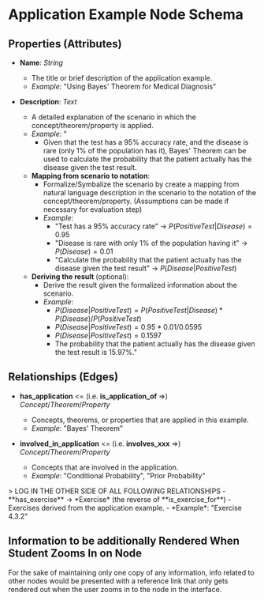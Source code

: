 # Application Example Node Schema

## Properties (Attributes)

- **Name**: *String*
  - The title or brief description of the application example.
  - *Example*: "Using Bayes' Theorem for Medical Diagnosis"

- **Description**: *Text*
  - A detailed explanation of the scenario in which the concept/theorem/property is applied. 
  - *Example*: "
    - Given that the test has a 95% accuracy rate, and the disease is rare (only 1% of the population has it), Bayes' Theorem can be used to calculate the probability that the patient actually has the disease given the test result.
  - **Mapping from scenario to notation**:
    - Formalize/Symbalize the scenario by create a mapping from natural language description in the scenario to the notation of the concept/theorem/property. (Assumptions can be made if necessary for evaluation step)
    - *Example*:
      - "Test has a 95% accuracy rate" → $P(Positive Test|Disease) = 0.95$
      - "Disease is rare with only 1% of the population having it" → $P(Disease) = 0.01$
      - "Calculate the probability that the patient actually has the disease given the test result" → $P(Disease|Positive Test)$
  - **Deriving the result** (optional):
    - Derive the result given the formalized information about the scenario.
    - *Example*:
      - $P(Disease|Positive Test) = P(Positive Test|Disease) * P(Disease) / P(Positive Test)$
      - $P(Disease|Positive Test) = 0.95 * 0.01 / 0.0595$
      - $P(Disease|Positive Test) = 0.1597$
      - The probability that the patient actually has the disease given the test result is 15.97%."

## Relationships (Edges)

- **has_application** <= (i.e. **is_application_of** =>) *Concept*/*Theorem*/*Property* 
  - Concepts, theorems, or properties that are applied in this example.
  - *Example*: "Bayes' Theorem"

- **involved_in_application** <= (i.e. **involves_xxx** =>) *Concept*/*Theorem*/*Property*
  - Concepts that are involved in the application.
  - *Example*: "Conditional Probability", "Prior Probability"

<ignore>
> LOG IN THE OTHER SIDE OF ALL FOLLOWING RELATIONSHIPS
- **has_exercise** → *Exercise* (the reverse of **is_exercise_for**)
  - Exercises derived from the application example.
  - *Example*: "Exercise 4.3.2"

## Information to be additionally Rendered When Student Zooms In on Node

For the sake of maintaining only one copy of any information, info related to other nodes would be presented with a reference link that only gets rendered out when the user zooms in to the node in the interface.
</ignore>
